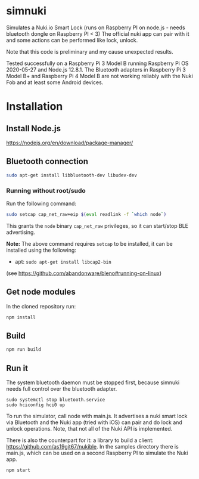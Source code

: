 # simnuki
Simulates a Nuki.io Smart Lock (runs on Raspberry PI on node.js - needs bluetooth dongle on Raspberry PI < 3)
The official nuki app can pair with it and some actions can be performed like lock, unlock.

Note that this code is preliminary and my cause unexpected results.

Tested successfully on a Raspberry Pi 3 Model B running Raspberry Pi OS 2020-05-27 and Node.js 12.8.1.
The Bluetooth adapters in Raspberry Pi 3 Model B+ and Raspberry Pi 4 Model B are not working reliably with the Nuki Fob and at least some Android devices.

# Installation

## Install Node.js
https://nodejs.org/en/download/package-manager/

## Bluetooth connection
```sh
sudo apt-get install libbluetooth-dev libudev-dev
```

### Running without root/sudo

Run the following command:

```sh
sudo setcap cap_net_raw+eip $(eval readlink -f `which node`)
```

This grants the ```node``` binary ```cap_net_raw``` privileges, so it can start/stop BLE advertising.

__Note:__ The above command requires ```setcap``` to be installed, it can be installed using the following:

 * apt: ```sudo apt-get install libcap2-bin```

(see https://github.com/abandonware/bleno#running-on-linux)

## Get node modules
In the cloned repository run:
```sh
npm install
```

## Build
```sh
npm run build
```

## Run it
The system bluetooth daemon must be stopped first, because simnuki needs full control over the bluetooth adapter.

```
sudo systemctl stop bluetooth.service
sudo hciconfig hci0 up
```


To run the simulator, call node with main.js. It advertises a nuki smart lock via Bluetooth and the Nuki app (tried with iOS) can pair and do lock and unlock operations. Note, that not all of the Nuki API is implemented.

There is also the counterpart for it: a library to build a client: https://github.com/as19git67/nukible. In the samples directory there is main.js, which can be used on a second Raspberry PI to simulate the Nuki app.

```sh
npm start
```
